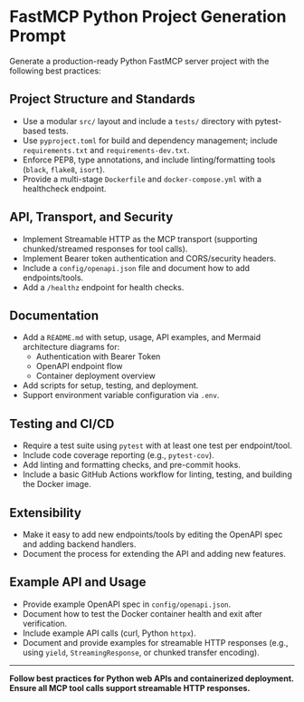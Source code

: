 # FastMCP Python Project Generation Prompt

Generate a production-ready Python FastMCP server project with the following best practices:

## Project Structure and Standards
- Use a modular `src/` layout and include a `tests/` directory with pytest-based tests.
- Use `pyproject.toml` for build and dependency management; include `requirements.txt` and `requirements-dev.txt`.
- Enforce PEP8, type annotations, and include linting/formatting tools (`black`, `flake8`, `isort`).
- Provide a multi-stage `Dockerfile` and `docker-compose.yml` with a healthcheck endpoint.

## API, Transport, and Security
- Implement Streamable HTTP as the MCP transport (supporting chunked/streamed responses for tool calls).
- Implement Bearer token authentication and CORS/security headers.
- Include a `config/openapi.json` file and document how to add endpoints/tools.
- Add a `/healthz` endpoint for health checks.

## Documentation
- Add a `README.md` with setup, usage, API examples, and Mermaid architecture diagrams for:
  - Authentication with Bearer Token
  - OpenAPI endpoint flow
  - Container deployment overview
- Add scripts for setup, testing, and deployment.
- Support environment variable configuration via `.env`.

## Testing and CI/CD
- Require a test suite using `pytest` with at least one test per endpoint/tool.
- Include code coverage reporting (e.g., `pytest-cov`).
- Add linting and formatting checks, and pre-commit hooks.
- Include a basic GitHub Actions workflow for linting, testing, and building the Docker image.

## Extensibility
- Make it easy to add new endpoints/tools by editing the OpenAPI spec and adding backend handlers.
- Document the process for extending the API and adding new features.

## Example API and Usage
- Provide example OpenAPI spec in `config/openapi.json`.
- Document how to test the Docker container health and exit after verification.
- Include example API calls (curl, Python `httpx`).
- Document and provide examples for streamable HTTP responses (e.g., using `yield`, `StreamingResponse`, or chunked transfer encoding).

---

**Follow best practices for Python web APIs and containerized deployment. Ensure all MCP tool calls support streamable HTTP responses.**
